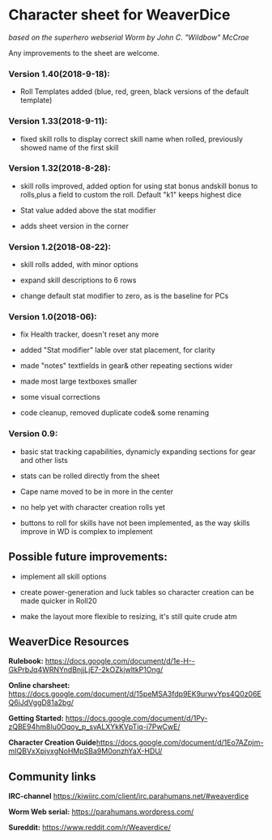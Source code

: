 # Character sheet for WeaverDice
*based on the superhero webserial Worm by John C. "Wildbow" McCrae*

Any improvements to the sheet are welcome.

### Version 1.40(2018-9-18):

- Roll Templates added (blue, red, green, black versions of the default template)

### Version 1.33(2018-9-11):

- fixed skill rolls to display correct skill name when rolled, previously showed name of the first skill 


### Version 1.32(2018-8-28):

- skill rolls improved, added option for using stat bonus andskill bonus to rolls,plus a field to custom the roll. Default "k1" keeps highest dice

- Stat value added above the stat modifier

- adds sheet version in the corner


### Version 1.2(2018-08-22):

- skill rolls added, with minor options

- expand skill descriptions to 6 rows

- change default stat modifier to zero, as is the baseline for PCs

### Version 1.0(2018-06):

- fix Health tracker, doesn't reset any more

- added "Stat modifier" lable over stat placement, for clarity

- made "notes" textfields in gear& other repeating sections wider

- made most large textboxes smaller

- some visual corrections

- code cleanup, removed duplicate code& some renaming

### Version 0.9:

- basic stat tracking capabilities, dynamicly expanding sections for gear and other lists

- stats can be rolled directly from the sheet

- Cape name moved to be in more in the center

- no help yet with character creation rolls yet

- buttons to roll for skills have not been implemented, as the way skills improve in WD is complex to implement

## Possible future improvements:

- implement all skill options

- create power-generation and luck tables so character creation can be made quicker in Roll20

- make the layout more flexible to resizing, it's still quite crude atm

## WeaverDice Resources

**Rulebook:** 				https://docs.google.com/document/d/1e-H--GkPrbJq4WRNYndBnjjLjE7-2kOZkjwltkP1Ong/

**Online charsheet:** 		https://docs.google.com/document/d/15peMSA3fdp9EK9urwvYps4Q0z06EQ6iJdVggD81a2bg/

**Getting Started:** 		https://docs.google.com/document/d/1Py-zQBE94hm8Iu0Oqoy_p_svALXYkKVpTiq-i7PwCwE/

**Character Creation Guide**https://docs.google.com/document/d/1Eo7AZpjm-mIQBVxXpjvxgNoHMpSBa9M0onzhYaX-HDU/

## Community links

**IRC-channel** 	 		https://kiwiirc.com/client/irc.parahumans.net/#weaverdice

**Worm Web serial:** 		https://parahumans.wordpress.com/

**Sureddit:**		 		https://www.reddit.com/r/Weaverdice/